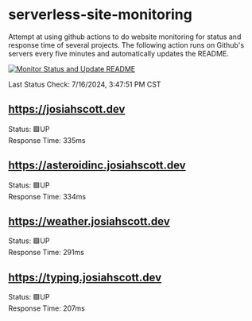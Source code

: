 # serverless-site-monitoring
Attempt at using github actions to do website monitoring for status and response time of several projects. The following action runs on Github's servers every five minutes and automatically updates the README.  

[![Monitor Status and Update README](https://github.com/JosiahSco/serverless-site-monitoring/actions/workflows/monitor.yaml/badge.svg)](https://github.com/JosiahSco/serverless-site-monitoring/actions/workflows/monitor.yaml)

Last Status Check: 7/16/2024, 3:47:51 PM CST

## https://josiahscott.dev
Status: 🟩UP  
Response Time: 335ms

## https://asteroidinc.josiahscott.dev
Status: 🟩UP  
Response Time: 334ms

## https://weather.josiahscott.dev
Status: 🟩UP  
Response Time: 291ms

## https://typing.josiahscott.dev
Status: 🟩UP  
Response Time: 207ms

